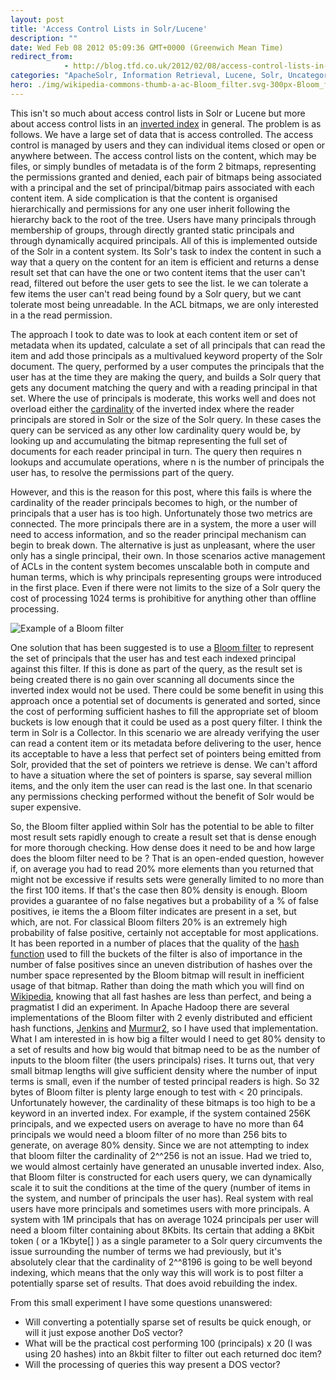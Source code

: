 ```yaml
---
layout: post
title: 'Access Control Lists in Solr/Lucene'
description: ""
date: Wed Feb 08 2012 05:09:36 GMT+0000 (Greenwich Mean Time)
redirect_from: 
            - http://blog.tfd.co.uk/2012/02/08/access-control-lists-in-solrlucene/
categories: "ApacheSolr, Information Retrieval, Lucene, Solr, Uncategorized"
hero: ./img/wikipedia-commons-thumb-a-ac-Bloom_filter.svg-300px-Bloom_filter.svg.png
---
```

This isn't so much about access control lists in Solr or Lucene but more about access control lists in an [inverted index](http://en.wikipedia.org/wiki/Inverted_index "Inverted index") in general. The problem is as follows. We have a large set of data that is access controlled. The access control is managed by users and they can individual items closed or open or anywhere between. The access control lists on the content, which may be files, or simply bundles of metadata is of the form 2 bitmaps, representing the permissions granted and denied, each pair of bitmaps being associated with a principal and the set of principal/bitmap pairs associated with each content item. A side complication is that the content is organised hierarchically and permissions for any one user inherit following the hierarchy back to the root of the tree. Users have many principals through membership of groups, through directly granted static principals and through dynamically acquired principals. All of this is implemented outside of the Solr in a content system. Its Solr's task to index the content in such a way that a query on the content for an item is efficient and returns a dense result set that can have the one or two content items that the user can't read, filtered out before the user gets to see the list. Ie we can tolerate a few items the user can't read being found by a Solr query, but we cant tolerate most being unreadable. In the ACL bitmaps, we are only interested in a the read permission.

The approach I took to date was to look at each content item or set of metadata when its updated, calculate a set of all principals that can read the item and add those principals as a multivalued keyword property of the Solr document. The query, performed by a user computes the principals that the user has at the time they are making the query, and builds a Solr query that gets any document matching the query and with a reading principal in that set. Where the use of principals is moderate, this works well and does not overload either the [cardinality](http://en.wikipedia.org/wiki/Cardinality "Cardinality") of the inverted index where the reader principals are stored in Solr or the size of the Solr query. In these cases the query can be serviced as any other low cardinality query would be, by looking up and accumulating the bitmap representing the full set of documents for each reader principal in turn. The query then requires n lookups and accumulate operations, where n is the number of principals the user has, to resolve the permissions part of the query.

However, and this is the reason for this post, where this fails is where the cardinality of the reader principals becomes to high, or the number of principals that a user has is too high. Unfortunately those two metrics are connected. The more principals there are in a system, the more a user will need to access information, and so the reader principal mechanism can begin to break down. The alternative is just as unpleasant, where the user only has a single principal, their own. In those scenarios active management of ACLs in the content system becomes unscalable both in compute and human terms, which is why principals representing groups were introduced in the first place. Even if there were not limits to the size of a Solr query the cost of processing 1024 terms is prohibitive for anything other than offline processing.

![Example of a Bloom filter](https://ik.imagekit.io/htj4bin8p/wikipedia-commons-thumb-a-ac-Bloom_filter.svg-300px-Bloom_filter.svg.png "Example of a Bloom filter")

One solution that has been suggested is to use a [Bloom filter](http://en.wikipedia.org/wiki/Bloom_filter "Bloom filter") to represent the set of principals that the user has and test each indexed principal against this filter. If this is done as part of the query, as the result set is being created there is no gain over scanning all documents since the inverted index would not be used. There could be some benefit in using this approach once a potential set of documents is generated and sorted, since the cost of performing sufficient hashes to fill the appropriate set of bloom buckets is low enough that it could be used as a post query filter. I think the term in Solr is a Collector. In this scenario we are already verifying the user can read a content item or its metadata before delivering to the user, hence its acceptable to have a less that perfect set of pointers being emitted from Solr, provided that the set of pointers we retrieve is dense. We can't afford to have a situation where the set of pointers is sparse, say several million items, and the only item the user can read is the last one. In that scenario any permissions checking performed without the benefit of Solr would be super expensive.

So, the Bloom filter applied within Solr has the potential to be able to filter most result sets rapidly enough to create a result set that is dense enough for more thorough checking. How dense does it need to be and how large does the bloom filter need to be ? That is an open-ended question, however if, on average you had to read 20% more elements than you returned that might not be excessive if results sets were generally limited to no more than the first 100 items. If that's the case then 80% density is enough. Bloom provides a guarantee of no false negatives but a probability of a % of false positives, ie items the a Bloom filter indicates are present in a set, but which, are not. For classical Bloom filters 20% is an extremely high probability of false positive, certainly not acceptable for most applications. It has been reported in a number of places that the quality of the [hash function](http://en.wikipedia.org/wiki/Hash_function "Hash function") used to fill the buckets of the filter is also of importance in the number of false positives since an uneven distribution of hashes over the number space represented by the Bloom bitmap will result in inefficient usage of that bitmap. Rather than doing the math which you will find on [Wikipedia](http://en.wikipedia.org/wiki/Bloom_filter), knowing that all fast hashes are less than perfect, and being a pragmatist I did an experiment. In Apache Hadoop there are several implementations of the Bloom filter with 2 evenly distributed and efficient hash functions, [Jenkins](http://en.wikipedia.org/wiki/Jenkins_hash_function) and [Murmur2](http://en.wikipedia.org/wiki/MurmurHash), so I have used that implementation. What I am interested in is how big a filter would I need to get 80% density to a set of results and how big would that bitmap need to be as the number of inputs to the bloom filter (the users principals) rises. It turns out, that very small bitmap lengths will give sufficient density where the number of input terms is small, even if the number of tested principal readers is high. So 32 bytes of Bloom filter is plenty large enough to test with &lt; 20 principals. Unfortunately however, the cardinality of these bitmaps is too high to be a keyword in an inverted index. For example, if the system contained 256K principals, and we expected users on average to have no more than 64 principals we would need a bloom filter of no more than 256 bits to generate, on average 80% density. Since we are not attempting to index that bloom filter the cardinality of 2^^256 is not an issue. Had we tried to, we would almost certainly have generated an unusable inverted index. Also, that Bloom filter is constructed for each users query, we can dynamically scale it to suit the conditions at the time of the query (number of items in the system, and number of principals the user has). Real system with real users have more principals and sometimes users with more principals. A system with 1M principals that has on average 1024 principals per user will need a bloom filter containing about 8Kbits. Its certain that adding a 8Kbit token ( or a 1Kbyte\[] ) as a single parameter to a Solr query circumvents the issue surrounding the number of terms we had previously, but it's absolutely clear that the cardinality of 2^^8196 is going to be well beyond indexing, which means that the only way this will work is to post filter a potentially sparse set of results. That does avoid rebuilding the index.

From this small experiment I have some questions unanswered:

- Will converting a potentially sparse set of results be quick enough, or will it just expose another DoS vector?
- What will be the practical cost performing 100 (principals) x 20 (I was using 20 hashes) into an 8kbit filter to filter out each returned doc item?
- Will the processing of queries this way present a DOS vector?
